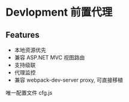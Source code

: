 # Devlopment 前置代理
## Features
- 本地资源优先
- 兼容 ASP.NET MVC 视图路由
- 支持级联
- 代理监控
- 兼容 webpack-dev-server proxy, 可直接移植

唯一配置文件 cfg.js